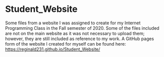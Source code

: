 # Student_Website
Some files from a website I was assigned to create for my Internet Programming Class in the Fall semester of 2020. Some of the files included are not on the main website as it was not necessary to upload them; however, they are still included as reference to my work. A GitHub pages form of the website I created for myself can be found here: https://reginald231.github.io/Student_Website/

